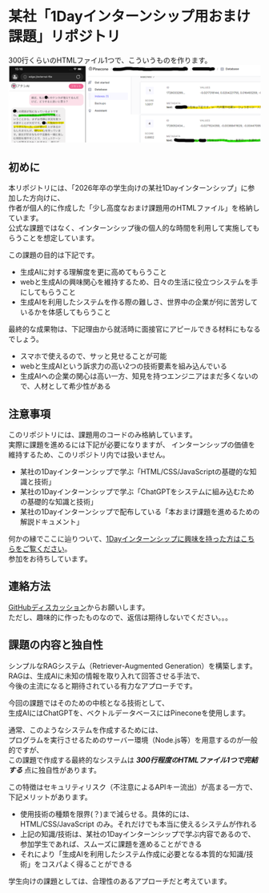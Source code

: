 # 某社「1Dayインターンシップ用おまけ課題」リポジトリ
300行くらいのHTMLファイル1つで、こういうものを作ります。
![Project Overview](./img/forREADME2.png)

## 初めに
本リポジトリには、「2026年卒の学生向けの某社1Dayインターンシップ」に参加した方向けに、  
作者が個人的に作成した「少し高度なおまけ課題用のHTMLファイル」を格納しています。  
公式な課題ではなく、インターンシップ後の個人的な時間を利用して実施してもらうことを想定しています。

この課題の目的は下記です。
- 生成AIに対する理解度を更に高めてもらうこと
- webと生成AIの興味関心を維持するため、日々の生活に役立つシステムを手にしてもらうこと
- 生成AIを利用したシステムを作る際の難しさ、世界中の企業が何に苦労しているかを体感してもらうこと

最終的な成果物は、下記理由から就活時に面接官にアピールできる材料にもなるでしょう。  
- スマホで使えるので、サッと見せることが可能
- webと生成AIという訴求力の高い2つの技術要素を組み込んでいる
- 生成AIへの企業の関心は高い一方、知見を持つエンジニアはまだ多くないので、人材として希少性がある

## 注意事項
このリポジトリには、課題用のコードのみ格納しています。  
実際に課題を進めるには下記が必要になりますが、  インターンシップの価値を維持するため、このリポジトリ内では扱いません。  
- 某社の1Dayインターンシップで学ぶ「HTML/CSS/JavaScriptの基礎的な知識と技術」
- 某社の1Dayインターンシップで学ぶ「ChatGPTをシステムに組み込むための基礎的な知識と技術」
- 某社の1Dayインターンシップで配布している「本おまけ課題を進めるための解説ドキュメント」
  
何かの縁でここに辿りついて、[1Dayインターンシップに興味を持った方はこちらをご覧ください](https://job.mynavi.jp/26/pc/corpinfo/displayInternship/index?optNo=-C7Wa&corpId=66889)。  
参加をお待ちしています。

## 連絡方法
[GitHubディスカッション](https://github.com/Toms-Ito/SimpleRAG/discussions)からお願いします。  
ただし、趣味的に作ったものなので、返信は期待しないでください。。。  

## 課題の内容と独自性
シンプルなRAGシステム（Retriever-Augmented Generation）を構築します。  
RAGは、生成AIに未知の情報を取り入れて回答させる手法で、  
今後の主流になると期待されている有力なアプローチです。  
  
今回の課題ではそのための中核となる技術として、  
生成AIにはChatGPTを、ベクトルデータベースにはPineconeを使用します。  
    
通常、このようなシステムを作成するためには、  
プログラムを実行させるためのサーバー環境（Node.js等）を用意するのが一般的ですが、  
この課題で作成する最終的なシステムは ***300行程度のHTMLファイル1つで完結する*** 点に独自性があります。  
  
この特徴はセキュリティリスク（不注意によるAPIキー流出）が高まる一方で、下記メリットがあります。
- 使用技術の種類を限界(？)まで減らせる。具体的には、HTML/CSS/JavaScript のみ。それだけでも本当に使えるシステムが作れる
- 上記の知識/技術は、某社の1Dayインターンシップで学ぶ内容であるので、参加学生であれば、スムーズに課題を進めることができる
- それにより「生成AIを利用したシステム作成に必要となる本質的な知識/技術」をコスパよく得ることができる
  
学生向けの課題としては、合理性のあるアプローチだと考えています。
